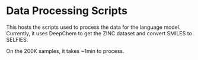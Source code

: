 # Data Processing Scripts

This hosts the scripts used to process the data for the language model.
Currently, it uses DeepChem to get the ZINC dataset and convert SMILES to SELFIES.

On the 200K samples, it takes ~1min to process. 